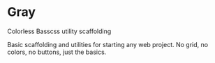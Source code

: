 # Gray

Colorless Basscss utility scaffolding

Basic scaffolding and utilities for starting any web project. No grid, no colors, no buttons, just the basics.
